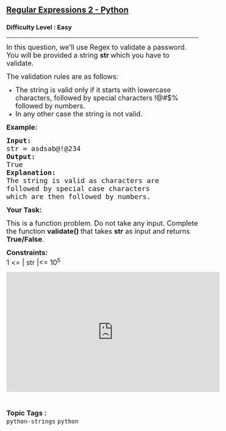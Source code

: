 <h2><a href="https://www.geeksforgeeks.org/problems/regular-expressions-2-python/1?page=1&category=python&sortBy=submissions">Regular Expressions 2 - Python</a></h2><h3>Difficulty Level : Easy</h3><hr><div class="problems_problem_content__Xm_eO"><p><span style="font-size:18px">In this question, we'll use Regex to validate a password. You will be provided a string <strong>str </strong>which you have to validate.</span></p>

<p><span style="font-size:18px">The validation rules are as follows:</span></p>

<ul>
	<li><span style="font-size:18px">The string is valid only if it starts with lowercase characters, followed by special characters !@#$% followed by numbers.</span></li>
	<li><span style="font-size:18px">In any other case the string is not valid.</span></li>
</ul>

<p><span style="font-size:18px"><strong>Example:</strong></span><span style="font-size:18px"> </span></p>

<pre><span style="font-size:18px"><strong>Input:</strong> </span>
<span style="font-size:18px">str = asdsab@!@234</span>
<span style="font-size:18px"><strong>Output:</strong> </span>
<span style="font-size:18px">True</span>
<strong><span style="font-size:18px">Explanation: </span></strong>
<span style="font-size:18px">The string is valid as characters are
followed by special</span> <span style="font-size:18px">case characters 
which are then followed by numbers.</span></pre>

<p><span style="font-size:18px"><strong>Your Task:</strong></span></p>

<p><span style="font-size:18px">This is a function problem. Do not take any input. Complete the function <strong>validate()&nbsp;</strong>that takes <strong>str</strong> as input and returns <strong>True/False</strong>.</span></p>

<p><span style="font-size:18px"><strong>Constraints:</strong><br>
1 &lt;= | str |&lt;= 10<sup>5</sup></span></p>

<p><iframe frameborder="0" height="315" src="https://www.youtube.com/embed/JKNLy55G2z0" width="560"></iframe></p>
</div><br><p><span style=font-size:18px><strong>Topic Tags : </strong><br><code>python-strings</code>&nbsp;<code>python</code>&nbsp;